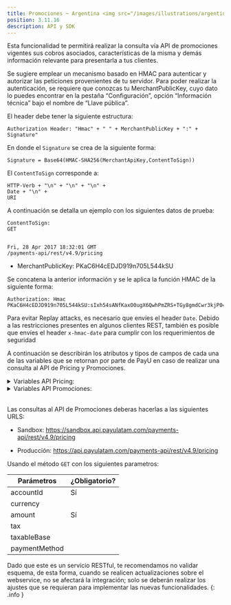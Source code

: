 ```yaml
---
title: Promociones ~ Argentina <img src="/images/illustrations/argentina_logo.png" width="50">
position: 3.11.16
description: API y SDK
---
```


Esta funcionalidad te permitirá realizar la consulta vía API de promociones vigentes sus cobros asociados, características de la misma y demás información relevante para presentarla a tus clientes.

Se sugiere emplear un mecanismo basado en HMAC para autenticar y autorizar las peticiones provenientes de tu servidor. Para poder realizar la autenticación, se requiere que conozcas tu MerchantPublicKey, cuyo dato lo puedes encontrar en la pestaña “Configuración”, opción “Información técnica” bajo el nombre de “Llave pública”.

El header debe tener la siguiente estructura:

~~~
Authorization Header: "Hmac" + " " + MerchantPublicKey + ":" + Signature"
~~~

En donde el `Signature` se crea de la siguiente forma:

~~~
Signature = Base64(HMAC-SHA256(MerchantApiKey,ContentToSign))
~~~

El `ContentToSign` corresponde a:

~~~
HTTP-Verb + "\n" + "\n" + "\n" +
Date + "\n" +
URI
~~~

A continuación se detalla un ejemplo con los siguientes datos de prueba:

~~~
ContentToSign:
GET


Fri, 28 Apr 2017 18:32:01 GMT
/payments-api/rest/v4.9/pricing
~~~

- MerchantPublicKey: PKaC6H4cEDJD919n705L544kSU

Se concatena la anterior información y se le aplica la función HMAC de la siguiente forma:

~~~
Authorization: Hmac PKaC6H4cEDJD919n705L544kSU:sIxh54sANfKaxO0ugX6QwhPmZRS+TGy8gmdCwr3kjP0=
~~~

Para evitar Replay attacks, es necesario que envíes el header `Date`. Debido a las restricciones presentes en algunos clientes REST, también es posible que envíes el header `x-hmac-date` para cumplir con los requerimientos de seguridad

A continuación se describirán los atributos y tipos de campos de cada una de las variables que se retornan por parte de PayU en caso de realizar una consulta al API de Pricing y Promociones.

<details>
  <summary>Variables API Pricing:</summary>
    <table>
      <thead>
        <tr>
          <th>Propiedad</th>
          <th>Longitud</th>
          <th>Tipo</th>
          <th>Descripción</th>
        </tr>
      </thead>
      <tbody>
        <tr>
          <td>paymentMethodFeeDetail.paymentMethod</td>
          <td></td>
          <td>String</td>
          <td>Nombre del medio de pago.</td>
        </tr>
        <tr>
          <td>fee</td>
          <td></td>
          <td>Fee</td>
          <td>Objeto que contiene todos los Pricing para un medio de pago y cuota o un conjunto de cuotas (para el caso de países que tienen rango de cuotas).</td>
        </tr>
        <tr>
          <td>fee.installments</td>
          <td></td>
          <td>String</td>
          <td>Cuota(1) o un conjunto de cuotas (1 - 36, para el caso de países que tienen rango de cuotas).</td>
        </tr>
        <tr>
          <td>fee.pricing</td>
          <td></td>
          <td>Pricing</td>
          <td>Contiene los valores de Pricing por defecto para la transacción.</td>
        </tr>
        <tr>
          <td>fee.pricing.payerDetail</td>
          <td></td>
          <td>PayerDetail</td>
          <td>Contiene los valores de intereses y comisiones que se aplicarán al pagador.</td>
        </tr>
        <tr>
          <td>fee.pricing.payerDetail.commission</td>
          <td></td>
          <td>Decimal</td>
          <td>Total de comisiones a aplicar al pagador, incluye Comisiones e Impuestos sobre comisiones si aplica.</td>
        </tr>
        <tr>
          <td>fee.pricing.payerDetail.interests</td>
          <td></td>
          <td>Decimal</td>
          <td>Total de intereses a aplicar al pagador, incluye intereses e Impuestos sobre intereses si aplica.</td>
        </tr>
        <tr>
          <td>fee.pricing.payerDetail.total</td>
          <td></td>
          <td>Decimal</td>
          <td>El total del valor a pagar por el pagador por concepto de comisiones e intereses.</td>
        </tr>
        <tr>
          <td>fee.pricing.merchantDetail.commission</td>
          <td></td>
          <td>Merchant Detail</td>
          <td>Total de comisiones a aplicar al comercio, incluye Comisiones e Impuestos sobre comisiones si aplica.</td>
        </tr>
        <tr>
          <td>fee.pricing.merchantDetail.interests</td>
          <td></td>
          <td>Decimal</td>
          <td>Total de intereses a aplicar al comercio, incluye intereses e Impuestos sobre intereses si aplica.</td>
        </tr>
        <tr>
          <td>fee.pricing.merchantDetail.total</td>
          <td></td>
          <td>Decimal</td>
          <td>El total del valor a pagar por el comercio por concepto de comisiones e intereses.</td>
        </tr>
        <tr>
          <td>fee.pricing.totalValue</td>
          <td></td>
          <td>Decimal</td>
          <td>Total del pago, es el valor enviado por el comercio más las comisiones e intereses que correspondan al pagador.</td>
        </tr>
        <tr>
          <td>fee.pricing.additionalInfo.tea</td>
          <td></td>
          <td>Porcentaje</td>
          <td>Tasa de interés efectiva anual aplicada.</td>
        </tr>
        <tr>
          <td>fee.pricing.additionalInfo.cft</td>
          <td></td>
          <td>Porcentaje</td>
          <td>Costo financiero total.</td>
        </tr>
        <tr>
          <td>amount.value</td>
          <td></td>
          <td>Decimal</td>
          <td>Corresponde al valor enviado por el comercio, con el valor de la compra, puede encontrarse en una moneda diferente a la de la cuenta.</td>
        </tr>
        <tr>
          <td>amount.tax</td>
          <td></td>
          <td>Decimal</td>
          <td>Corresponde al valor enviado por el comercio, con el impuesto de la compra, puede encontrarse en una moneda diferente a la de la cuenta.</td>
        </tr>
        <tr>
          <td>amount.taxableBase</td>
          <td></td>
          <td>Decimal</td>
          <td>Corresponde al valor enviado por el comercio, con la base gravable de la compra, puede encontrarse en una moneda diferente a la de la cuenta.</td>
        </tr>
        <tr>
          <td>amount.currency</td>
          <td>3</td>
          <td>String</td>
          <td>Es la moneda con la que el comercio envía el la transacción.</td>
        </tr>
        <tr>
          <td>convertedAmount</td>
          <td></td>
          <td>Converted Amount</td>
          <td>Se relacionan los montos entrantes convertidos a la moneda de operación local. Estos valores se muestran solo si la moneda enviada es diferente a la moneda del país.</td>
        </tr>
        <tr>
          <td>convertedAmount.value</td>
          <td></td>
          <td>Decimal</td>
          <td>Monto de la transacción, en la moneda de la cuenta.</td>
        </tr>
        <tr>
          <td>convertedAmount.tax</td>
          <td></td>
          <td>Decimal</td>
          <td>Valor de impuestos.</td>
        </tr>
        <tr>
          <td>convertedAmount.taxableBase</td>
          <td></td>
          <td>Decimal</td>
          <td>Base gravable.</td>
        </tr>
        <tr>
          <td>convertedAmount.currency</td>
          <td>3</td>
          <td>String</td>
          <td>Es la moneda correspondiente a la cuenta enviada.</td>
        </tr>
      </tbody>
    </table>
</details>

<details>
  <summary>Variables API Promociones:</summary>
    <table>
      <thead>
        <tr>
          <th>Propiedad</th>
          <th>Longitud</th>
          <th>Tipo</th>
          <th>Descripción</th>
        </tr>
      </thead>
      <tbody>
        <tr>
          <td>promotion.id</td>
          <td></td>
          <td>Integer</td>
          <td>Identificador de la promoción en la plataforma de PayU.</td>
        </tr>
        <tr>
          <td>promotion.title</td>
          <td>50</td>
          <td>String</td>
          <td>Título de la promoción.</td>
        </tr>
        <tr>
          <td>promotion.termsAndConditions</td>
          <td>250</td>
          <td>String</td>
          <td>Descripción de los términos y promociones que aplican sobre la promoción.</td>
        </tr>
        <tr>
          <td>promotion.paymentMethod</td>
          <td></td>
          <td>String</td>
          <td>Nombre del medio de pago que aplica para la promoción.</td>
        </tr>
        <tr>
          <td>promotion.subFranchise</td>
          <td></td>
          <td>String</td>
          <td>Nombre de la SubMarca/Subfranquicia por la cual se hace la promoción. Algunas de las submarcas/subfranquicias son: Nativa, Naranja, Cencosud.</td>
        </tr>
        <tr>
          <td>promotion.banks</td>
          <td></td>
          <td>List</td>
          <td>Lista de bancos a los que aplica la promoción.</td>
        </tr>
        <tr>
          <td>promotion.iins</td>
          <td></td>
          <td>List</td>
          <td>Lista con los IIN/BINES de los bancos, para los cuales aplica la promoción.</td>
        </tr>
        <tr>
          <td>promotion.days</td>
          <td></td>
          <td>List</td>
          <td>Lista de días en los que aplica la promoción.</td>
        </tr>
        <tr>
          <td>promotion.startDate</td>
          <td></td>
          <td>Datetime</td>
          <td>Fecha de inicio de la promoción.</td>
        </tr>
        <tr>
          <td>promotion.endDate</td>
          <td></td>
          <td>Datetime</td>
          <td>Fecha de fin de la promoción.</td>
        </tr>
      </tbody>
    </table>
</details><br>

Las consultas al API de Promociones deberas hacerlas a las siguientes URLS:

- Sandbox: https://sandbox.api.payulatam.com/payments-api/rest/v4.9/pricing
+ Producción: https://api.payulatam.com/payments-api/rest/v4.9/pricing

Usando el método `GET` con los siguientes parametros:

|Parámetros|¿Obligatorio?|
|---|---|
|accountId|Sí|
|currency||
|amount|Sí|
|tax||
|taxableBase||
|paymentMethod||

Dado que este es un servicio RESTful, te recomendamos no validar esquema, de esta forma, cuando se realicen actualizaciones sobre el webservice, no se afectará la integración; solo se deberán realizar los ajustes que se requieran para implementar las nuevas funcionalidades.
{: .info }

